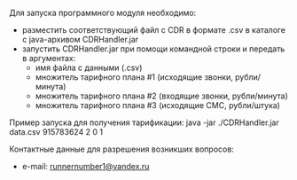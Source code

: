 Для запуска программного модуля необходимо:
* разместить соответствующий файл с CDR в формате .csv в каталоге с java-архивом CDRHandler.jar
* запустить CDRHandler.jar при помощи командной строки и передать в аргументах:
    * имя файла с данными (.csv)
    * множитель тарифного плана #1 (исходящие звонки, рубли/минута)
    * множитель тарифного плана #2 (входящие звонки, рубли/минута)
    * множитель тарифного плана #3 (исходящие СМС, рубли/штука)

Пример запуска для получения тарификации:
java -jar ./CDRHandler.jar data.csv 915783624 2 0 1

Контактные данные для разрешения возникших вопросов:
* e-mail: runnernumber1@yandex.ru
